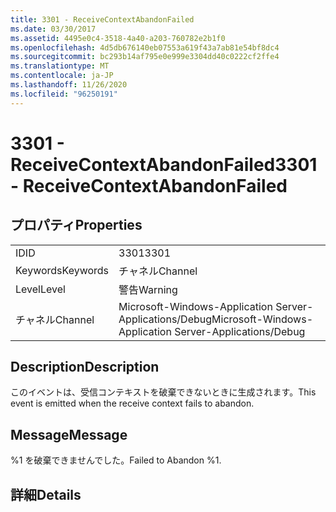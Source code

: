 ```yaml
---
title: 3301 - ReceiveContextAbandonFailed
ms.date: 03/30/2017
ms.assetid: 4495e0c4-3518-4a40-a203-760782e2b1f0
ms.openlocfilehash: 4d5db676140eb07553a619f43a7ab81e54bf8dc4
ms.sourcegitcommit: bc293b14af795e0e999e3304dd40c0222cf2ffe4
ms.translationtype: MT
ms.contentlocale: ja-JP
ms.lasthandoff: 11/26/2020
ms.locfileid: "96250191"
---
```

# <a name="3301---receivecontextabandonfailed"></a><span data-ttu-id="6bd82-102">3301 - ReceiveContextAbandonFailed</span><span class="sxs-lookup"><span data-stu-id="6bd82-102">3301 - ReceiveContextAbandonFailed</span></span>

## <a name="properties"></a><span data-ttu-id="6bd82-103">プロパティ</span><span class="sxs-lookup"><span data-stu-id="6bd82-103">Properties</span></span>  
  
|||  
|-|-|  
|<span data-ttu-id="6bd82-104">ID</span><span class="sxs-lookup"><span data-stu-id="6bd82-104">ID</span></span>|<span data-ttu-id="6bd82-105">3301</span><span class="sxs-lookup"><span data-stu-id="6bd82-105">3301</span></span>|  
|<span data-ttu-id="6bd82-106">Keywords</span><span class="sxs-lookup"><span data-stu-id="6bd82-106">Keywords</span></span>|<span data-ttu-id="6bd82-107">チャネル</span><span class="sxs-lookup"><span data-stu-id="6bd82-107">Channel</span></span>|  
|<span data-ttu-id="6bd82-108">Level</span><span class="sxs-lookup"><span data-stu-id="6bd82-108">Level</span></span>|<span data-ttu-id="6bd82-109">警告</span><span class="sxs-lookup"><span data-stu-id="6bd82-109">Warning</span></span>|  
|<span data-ttu-id="6bd82-110">チャネル</span><span class="sxs-lookup"><span data-stu-id="6bd82-110">Channel</span></span>|<span data-ttu-id="6bd82-111">Microsoft-Windows-Application Server-Applications/Debug</span><span class="sxs-lookup"><span data-stu-id="6bd82-111">Microsoft-Windows-Application Server-Applications/Debug</span></span>|  
  
## <a name="description"></a><span data-ttu-id="6bd82-112">Description</span><span class="sxs-lookup"><span data-stu-id="6bd82-112">Description</span></span>  

 <span data-ttu-id="6bd82-113">このイベントは、受信コンテキストを破棄できないときに生成されます。</span><span class="sxs-lookup"><span data-stu-id="6bd82-113">This event is emitted when the receive context fails to abandon.</span></span>  
  
## <a name="message"></a><span data-ttu-id="6bd82-114">Message</span><span class="sxs-lookup"><span data-stu-id="6bd82-114">Message</span></span>  

 <span data-ttu-id="6bd82-115">%1 を破棄できませんでした。</span><span class="sxs-lookup"><span data-stu-id="6bd82-115">Failed to Abandon %1.</span></span>  
  
## <a name="details"></a><span data-ttu-id="6bd82-116">詳細</span><span class="sxs-lookup"><span data-stu-id="6bd82-116">Details</span></span>
